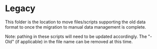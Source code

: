 # Legacy

This folder is the location to move files/scripts supporting the old data format to once the migration to manual data management is complete.

Note: pathing in these scripts will need to be updated accordingly. The "-Old" (if applicable) in the file name can be removed at this time.